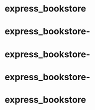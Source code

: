# express_bookstore
# express_bookstore-
# express_bookstore-
# express_bookstore-
# express_bookstore
